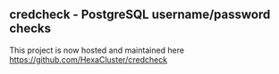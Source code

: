 ## credcheck - PostgreSQL username/password checks

This project is now hosted and maintained here https://github.com/HexaCluster/credcheck

